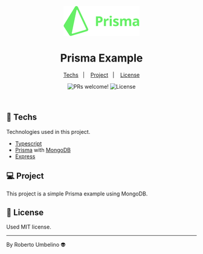 <p align="center">
  <img alt="Prisma" width="200" title="Prisma" src=".github/icon.png" />
</p>

<h1 align="center">Prisma Example</h1>

<p align="center">
  <a href="#-techs">Techs</a>&nbsp;&nbsp;&nbsp;|&nbsp;&nbsp;&nbsp;
  <a href="#-project">Project</a>&nbsp;&nbsp;&nbsp;|&nbsp;&nbsp;&nbsp;
  <a href="#-license">License</a>
</p>

<p align="center">
 <img src="https://img.shields.io/static/v1?label=PRs&message=welcome&color=8257E5&labelColor=000000" alt="PRs welcome!" />

  <img alt="License" src="https://img.shields.io/static/v1?label=license&message=MIT&color=8257E5&labelColor=000000">
</p>

<br>

## 🚀 Techs

Technologies used in this project.

- [Typescript](https://www.typescriptlang.org/)
- [Prisma](https://www.prisma.io/) with [MongoDB](https://www.mongodb.com/cloud/atlas/lp/try2?utm_content=na&utm_source=google&utm_campaign=gs_americas_brazil_search_core_brand_atlas_desktop&utm_term=mongo%20atlas&utm_medium=cpc_paid_search&utm_ad=e&utm_ad_campaign_id=12212624308)
- [Express](https://www.npmjs.com/package/express)

## 💻 Project

This project is a simple Prisma example using MongoDB.

## 📝 License

Used MIT license.

---

By Roberto Umbelino 👽
